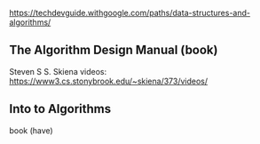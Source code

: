 

https://techdevguide.withgoogle.com/paths/data-structures-and-algorithms/


## The Algorithm Design Manual (book)
Steven S S. Skiena
videos: https://www3.cs.stonybrook.edu/~skiena/373/videos/

## Into to Algorithms
book (have)